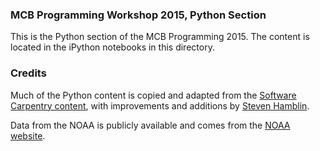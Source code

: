 ### MCB Programming Workshop 2015, Python Section

This is the Python section of the MCB Programming 2015.  The content is located in the iPython notebooks in this directory.

### Credits

Much of the Python content is copied and adapted from the [Software Carpentry content](http://software-carpentry.org/lessons.html), with improvements and additions by [Steven Hamblin](http://github.com/Winawer).

Data from the NOAA is publicly available and comes from the [NOAA website](http://www.noaa.gov/).